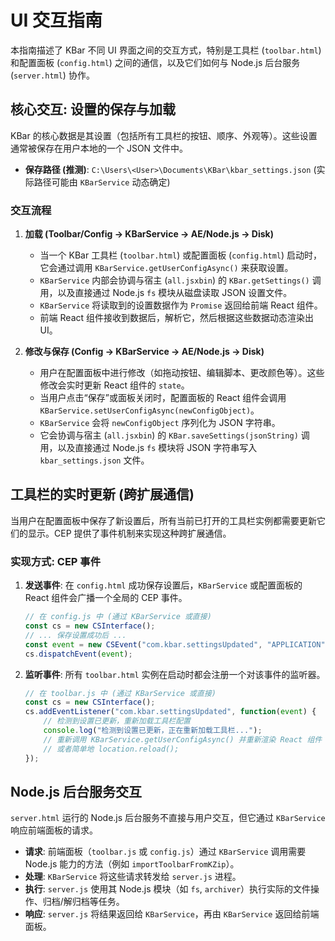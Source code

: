 # UI 交互指南

本指南描述了 KBar 不同 UI 界面之间的交互方式，特别是工具栏 (`toolbar.html`) 和配置面板 (`config.html`) 之间的通信，以及它们如何与 Node.js 后台服务 (`server.html`) 协作。

## 核心交互: 设置的保存与加载

KBar 的核心数据是其设置（包括所有工具栏的按钮、顺序、外观等）。这些设置通常被保存在用户本地的一个 JSON 文件中。

*   **保存路径 (推测)**: `C:\Users\<User>\Documents\KBar\kbar_settings.json` (实际路径可能由 `KBarService` 动态确定)

### 交互流程

1.  **加载 (Toolbar/Config -> KBarService -> AE/Node.js -> Disk)**
    *   当一个 KBar 工具栏 (`toolbar.html`) 或配置面板 (`config.html`) 启动时，它会通过调用 `KBarService.getUserConfigAsync()` 来获取设置。
    *   `KBarService` 内部会协调与宿主 (`all.jsxbin`) 的 `KBar.getSettings()` 调用，以及直接通过 Node.js `fs` 模块从磁盘读取 JSON 设置文件。
    *   `KBarService` 将读取到的设置数据作为 `Promise` 返回给前端 React 组件。
    *   前端 React 组件接收到数据后，解析它，然后根据这些数据动态渲染出 UI。

2.  **修改与保存 (Config -> KBarService -> AE/Node.js -> Disk)**
    *   用户在配置面板中进行修改（如拖动按钮、编辑脚本、更改颜色等）。这些修改会实时更新 React 组件的 `state`。
    *   当用户点击“保存”或面板关闭时，配置面板的 React 组件会调用 `KBarService.setUserConfigAsync(newConfigObject)`。
    *   `KBarService` 会将 `newConfigObject` 序列化为 JSON 字符串。
    *   它会协调与宿主 (`all.jsxbin`) 的 `KBar.saveSettings(jsonString)` 调用，以及直接通过 Node.js `fs` 模块将 JSON 字符串写入 `kbar_settings.json` 文件。

## 工具栏的实时更新 (跨扩展通信)

当用户在配置面板中保存了新设置后，所有当前已打开的工具栏实例都需要更新它们的显示。CEP 提供了事件机制来实现这种跨扩展通信。

### 实现方式: CEP 事件

1.  **发送事件**: 在 `config.html` 成功保存设置后，`KBarService` 或配置面板的 React 组件会广播一个全局的 CEP 事件。
    ```javascript
    // 在 config.js 中 (通过 KBarService 或直接)
    const cs = new CSInterface();
    // ... 保存设置成功后 ...
    const event = new CSEvent("com.kbar.settingsUpdated", "APPLICATION");
    cs.dispatchEvent(event);
    ```

2.  **监听事件**: 所有 `toolbar.html` 实例在启动时都会注册一个对该事件的监听器。
    ```javascript
    // 在 toolbar.js 中 (通过 KBarService 或直接)
    const cs = new CSInterface();
    cs.addEventListener("com.kbar.settingsUpdated", function(event) {
        // 检测到设置已更新，重新加载工具栏配置
        console.log("检测到设置已更新，正在重新加载工具栏...");
        // 重新调用 KBarService.getUserConfigAsync() 并重新渲染 React 组件
        // 或者简单地 location.reload();
    });
    ```

## Node.js 后台服务交互

`server.html` 运行的 Node.js 后台服务不直接与用户交互，但它通过 `KBarService` 响应前端面板的请求。

*   **请求**: 前端面板（`toolbar.js` 或 `config.js`）通过 `KBarService` 调用需要 Node.js 能力的方法（例如 `importToolbarFromKZip`）。
*   **处理**: `KBarService` 将这些请求转发给 `server.js` 进程。
*   **执行**: `server.js` 使用其 Node.js 模块（如 `fs`, `archiver`）执行实际的文件操作、归档/解归档等任务。
*   **响应**: `server.js` 将结果返回给 `KBarService`，再由 `KBarService` 返回给前端面板。